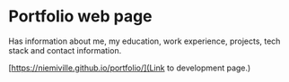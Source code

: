 # Portfolio web page

Has information about me, my education, work experience, projects, tech stack and contact information.

[https://niemiville.github.io/portfolio/](Link to development page.)

